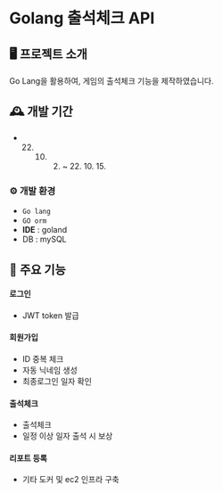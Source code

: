 # Golang 출석체크 API 


## 🖥️ 프로젝트 소개
Go Lang을 활용하여, 게임의 출석체크 기능을 제작하였습니다.
<br>

## 🕰️ 개발 기간
* 22. 10. 2. ~ 22. 10. 15.

### ⚙️ 개발 환경
- `Go lang`
- `GO orm`
- **IDE** : goland
- DB : mySQL

## 📌 주요 기능
#### 로그인
- JWT token 발급
#### 회원가입
- ID 중복 체크
- 자동 닉네임 생성
- 최종로그인 일자 확인
#### 출석체크
- 출석체크
- 일정 이상 일자 출석 시 보상
#### 리포트 등록
- 기타 도커 및 ec2 인프라 구축

